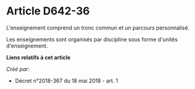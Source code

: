 # Article D642-36

L'enseignement comprend un tronc commun et un parcours personnalisé.

Les enseignements sont organisés par discipline sous forme d'unités d'enseignement.

**Liens relatifs à cet article**

_Créé par_:

  - Décret n°2018-367 du 18 mai 2018 - art. 1
